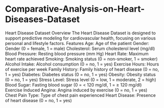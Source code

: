 # Comparative-Analysis-on-Heart-Diseases-Dataset
Heart Disease Dataset
Overview
The Heart Disease Dataset is designed to support predictive modeling for cardiovascular health, focusing on various personal and lifestyle factors.
Features
Age: Age of the patient
Gender: Gender (0 = female, 1 = male)
Cholesterol: Serum cholesterol level (mg/dl)
Blood Pressure: Resting blood pressure (mm Hg)
Heart Rate: Maximum heart rate achieved
Smoking: Smoking status (0 = non-smoker, 1 = smoker)
Alcohol Intake: Alcohol consumption (0 = no, 1 = yes)
Exercise Hours: Hours of exercise per week
Family History: Family history of heart disease (0 = no, 1 = yes)
Diabetes: Diabetes status (0 = no, 1 = yes)
Obesity: Obesity status (0 = no, 1 = yes)
Stress Level: Stress level (0 = low, 1 = moderate, 2 = high)
Blood Sugar: Fasting blood sugar (0 = < 120 mg/dl, 1 = ≥ 120 mg/dl)
Exercise Induced Angina: Angina induced by exercise (0 = no, 1 = yes)
Chest Pain Type: Type of chest pain experienced
Heart Disease: Presence of heart disease (0 = no, 1 = yes)
